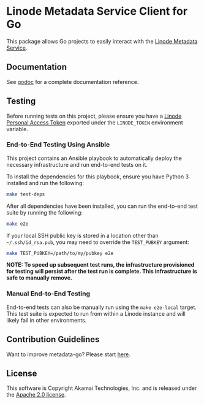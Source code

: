 # Linode Metadata Service Client for Go

This package allows Go projects to easily interact with the [Linode Metadata Service](https://www.linode.com/docs/products/compute/compute-instances/guides/metadata/?tabs=linode-api).

## Documentation

See [godoc](https://pkg.go.dev/github.com/linode/go-metadata) for a complete documentation reference.

## Testing

Before running tests on this project, please ensure you have a 
[Linode Personal Access Token](https://www.linode.com/docs/products/tools/api/guides/manage-api-tokens/)
exported under the `LINODE_TOKEN` environment variable.

### End-to-End Testing Using Ansible

This project contains an Ansible playbook to automatically deploy the necessary infrastructure 
and run end-to-end tests on it.

To install the dependencies for this playbook, ensure you have Python 3 installed and run the following:

```bash
make test-deps
```

After all dependencies have been installed, you can run the end-to-end test suite by running the following:

```bash
make e2e
```

If your local SSH public key is stored in a location other than `~/.ssh/id_rsa.pub`, 
you may need to override the `TEST_PUBKEY` argument:

```bash
make TEST_PUBKEY=/path/to/my/pubkey e2e
```

**NOTE: To speed up subsequent test runs, the infrastructure provisioned for testing will persist after the test run is complete. 
This infrastructure is safe to manually remove.**

### Manual End-to-End Testing

End-to-end tests can also be manually run using the `make e2e-local` target.
This test suite is expected to run from within a Linode instance and will likely 
fail in other environments.

## Contribution Guidelines

Want to improve metadata-go? Please start [here](CONTRIBUTING.md).

## License

This software is Copyright Akamai Technologies, Inc. and is released under the [Apache 2.0 license](./LICENSE).
